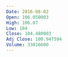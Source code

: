 ```yaml
---
Date: 2016-08-02
Open: 106.050003
High: 106.07
Low: 104
Close: 104.480003
Adj Close: 100.947594
Volume: 33816600
---
```

